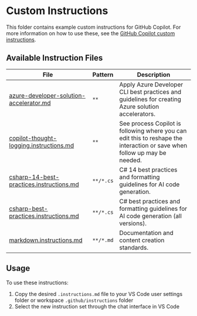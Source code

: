 # Custom Instructions

This folder contains example custom instructions for GitHub Copilot. For more information on how to use these, see the [GitHub Copilot custom instructions](https://code.visualstudio.com/docs/copilot/copilot-customization#_custom-instructions).

## Available Instruction Files

| File | Pattern | Description |
|------|---------|-------------|
| [azure-developer-solution-accelerator.md](azure-developer-solution-accelerator.md) | `**` | Apply Azure Developer CLI best practices and guidelines for creating Azure solution accelerators. |
| [copilot-thought-logging.instructions.md](copilot-thought-logging.instructions.md) | `**` | See process Copilot is following where you can edit this to reshape the interaction or save when follow up may be needed. |
| [csharp-14-best-practices.instructions.md](csharp-14-best-practices.instructions.md) | `**/*.cs` | C# 14 best practices and formatting guidelines for AI code generation. |
| [csharp-best-practices.instructions.md](csharp-best-practices.instructions.md) | `**/*.cs` | C# best practices and formatting guidelines for AI code generation (all versions). |
| [markdown.instructions.md](markdown.instructions.md) | `**/*.md` | Documentation and content creation standards. |


## Usage

To use these instructions:

1. Copy the desired `.instructions.md` file to your VS Code user settings folder or workspace `.github/instructions` folder
1. Select the new instruction set through the chat interface in VS Code
